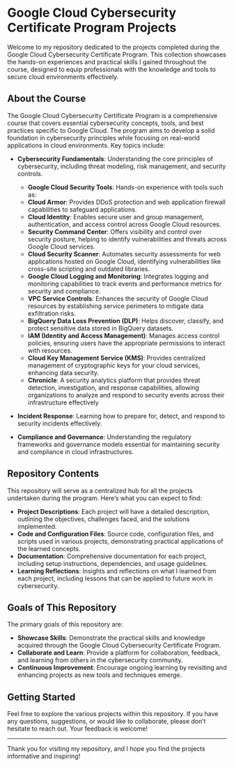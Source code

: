 # Google Cloud Cybersecurity Certificate Program Projects

Welcome to my repository dedicated to the projects completed during the Google Cloud Cybersecurity Certificate Program. This collection showcases the hands-on experiences and practical skills I gained throughout the course, designed to equip professionals with the knowledge and tools to secure cloud environments effectively.

## About the Course

The Google Cloud Cybersecurity Certificate Program is a comprehensive course that covers essential cybersecurity concepts, tools, and best practices specific to Google Cloud. The program aims to develop a solid foundation in cybersecurity principles while focusing on real-world applications in cloud environments. Key topics include:

- **Cybersecurity Fundamentals**: Understanding the core principles of cybersecurity, including threat modeling, risk management, and security controls.
  - **Google Cloud Security Tools**: Hands-on experience with tools such as:
  - **Cloud Armor**: Provides DDoS protection and web application firewall capabilities to safeguard applications.
  - **Cloud Identity**: Enables secure user and group management, authentication, and access control across Google Cloud resources.
  - **Security Command Center**: Offers visibility and control over security posture, helping to identify vulnerabilities and threats across Google Cloud services.
  - **Cloud Security Scanner**: Automates security assessments for web applications hosted on Google Cloud, identifying vulnerabilities like cross-site scripting and outdated libraries.
  - **Google Cloud Logging and Monitoring**: Integrates logging and monitoring capabilities to track events and performance metrics for security and compliance.
  - **VPC Service Controls**: Enhances the security of Google Cloud resources by establishing service perimeters to mitigate data exfiltration risks.
  - **BigQuery Data Loss Prevention (DLP)**: Helps discover, classify, and protect sensitive data stored in BigQuery datasets.
  - **IAM (Identity and Access Management)**: Manages access control policies, ensuring users have the appropriate permissions to interact with resources.
  - **Cloud Key Management Service (KMS)**: Provides centralized management of cryptographic keys for your cloud services, enhancing data security.
  -  **Chronicle**: A security analytics platform that provides threat detection, investigation, and response capabilities, allowing organizations to analyze and respond to security events across their infrastructure effectively

- **Incident Response**: Learning how to prepare for, detect, and respond to security incidents effectively.
- **Compliance and Governance**: Understanding the regulatory frameworks and governance models essential for maintaining security and compliance in cloud infrastructures.

## Repository Contents

This repository will serve as a centralized hub for all the projects undertaken during the program. Here’s what you can expect to find:

- **Project Descriptions**: Each project will have a detailed description, outlining the objectives, challenges faced, and the solutions implemented.
- **Code and Configuration Files**: Source code, configuration files, and scripts used in various projects, demonstrating practical applications of the learned concepts.
- **Documentation**: Comprehensive documentation for each project, including setup instructions, dependencies, and usage guidelines.
- **Learning Reflections**: Insights and reflections on what I learned from each project, including lessons that can be applied to future work in cybersecurity.

## Goals of This Repository

The primary goals of this repository are:

- **Showcase Skills**: Demonstrate the practical skills and knowledge acquired through the Google Cloud Cybersecurity Certificate Program.
- **Collaborate and Learn**: Provide a platform for collaboration, feedback, and learning from others in the cybersecurity community.
- **Continuous Improvement**: Encourage ongoing learning by revisiting and enhancing projects as new tools and techniques emerge.

## Getting Started

Feel free to explore the various projects within this repository. If you have any questions, suggestions, or would like to collaborate, please don’t hesitate to reach out. Your feedback is welcome!

---

Thank you for visiting my repository, and I hope you find the projects informative and inspiring!
